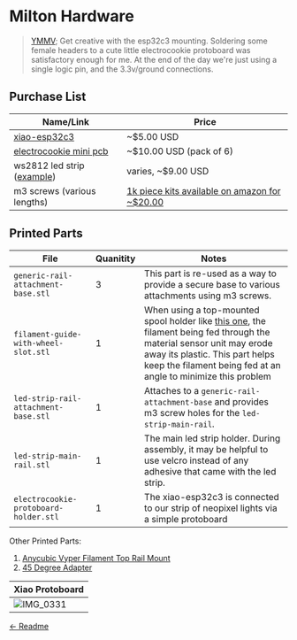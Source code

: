 # Milton Hardware

> [YMMV][ymmv]; Get creative with the esp32c3 mounting. Soldering some female headers to a cute little
> electrocookie protoboard was satisfactory enough for me. At the end of the day we're just using a single
> logic pin, and the 3.3v/ground connections.

## Purchase List

| Name/Link | Price |
| --- | --- |
| [xiao-esp32c3][xiao] | ~$5.00 USD |
| [electrocookie mini pcb][pcb] | ~$10.00 USD (pack of 6) |
| ws2812 led strip ([example][led]) | varies, ~$9.00 USD |
| m3 screws (various lengths) | [1k piece kits available on amazon for ~$20.00][m3] |

## Printed Parts

| File | Quanitity | Notes |
| --- | --- | --- |
| `generic-rail-attachment-base.stl` | 3 | This part is re-used as a way to provide a secure base to various attachments using m3 screws. |
| `filament-guide-with-wheel-slot.stl` | 1 | When using a top-mounted spool holder like [this one][fila], the filament being fed through the material sensor unit may erode away its plastic. This part helps keep the filament being fed at an angle to minimize this problem |
| `led-strip-rail-attachment-base.stl` | 1 | Attaches to a `generic-rail-attachment-base` and provides m3 screw holes for the `led-strip-main-rail`. |
| `led-strip-main-rail.stl` | 1 | The main led strip holder. During assembly, it may be helpful to use velcro instead of any adhesive that came with the led strip. |
| `electrocookie-protoboard-holder.stl` | 1 | The xiao-esp32c3 is connected to our strip of neopixel lights via a simple protoboard |


Other Printed Parts:

1. [Anycubic Vyper Filament Top Rail Mount][fila]
2. [45 Degree Adapter](https://www.thingiverse.com/thing:4943235)

| Xiao Protoboard |
| --- |
| ![IMG_0331][pcb-photo] |

[← Readme](../README.md)

[fila]: https://www.thingiverse.com/thing:5407700
[xiao]: https://www.seeedstudio.com/Seeed-XIAO-ESP32C3-p-5431.html
[pcb]: https://www.amazon.com/dp/B081MSKJJX
[led]: https://www.amazon.com/dp/B097BX7LRT
[m3]: https://www.amazon.com/dp/B098B2XN7X
[ymmv]: https://dictionary.cambridge.org/us/dictionary/english/ymmv
[pcb-photo]: https://user-images.githubusercontent.com/1545348/208219958-b66acc25-5039-432c-861e-548a559d13dc.jpg
